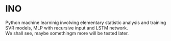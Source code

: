# INO
Python machine learninig involving elementary statistic analysis and training SVR models, MLP with recursive input and LSTM network.  
We shall see, maybe somethingm more will be tested later.
